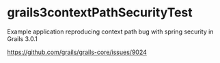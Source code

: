 # grails3contextPathSecurityTest
Example application reproducing context path bug with spring security in Grails 3.0.1

https://github.com/grails/grails-core/issues/9024
